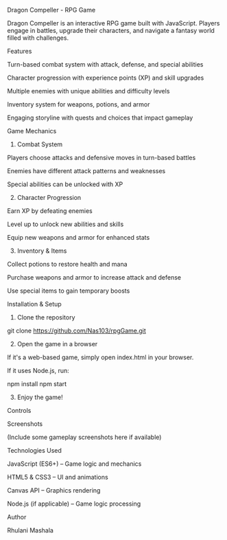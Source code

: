 Dragon Compeller - RPG Game

Dragon Compeller is an interactive RPG game built with JavaScript. Players engage in battles, upgrade their characters, and navigate a fantasy world filled with challenges.

Features

Turn-based combat system with attack, defense, and special abilities

Character progression with experience points (XP) and skill upgrades

Multiple enemies with unique abilities and difficulty levels

Inventory system for weapons, potions, and armor

Engaging storyline with quests and choices that impact gameplay


Game Mechanics

1. Combat System

Players choose attacks and defensive moves in turn-based battles

Enemies have different attack patterns and weaknesses

Special abilities can be unlocked with XP


2. Character Progression

Earn XP by defeating enemies

Level up to unlock new abilities and skills

Equip new weapons and armor for enhanced stats


3. Inventory & Items

Collect potions to restore health and mana

Purchase weapons and armor to increase attack and defense

Use special items to gain temporary boosts


Installation & Setup

1. Clone the repository

git clone https://github.com/Nas103/rpgGame.git


2. Open the game in a browser

If it's a web-based game, simply open index.html in your browser.

If it uses Node.js, run:

npm install
npm start



3. Enjoy the game!



Controls

Screenshots

(Include some gameplay screenshots here if available)

Technologies Used

JavaScript (ES6+) – Game logic and mechanics

HTML5 & CSS3 – UI and animations

Canvas API – Graphics rendering

Node.js (if applicable) – Game logic processing


Author

Rhulani Mashala 
